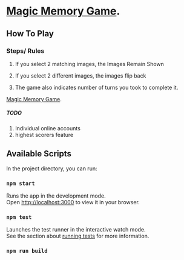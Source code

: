 #  [Magic Memory Game](https://magicmemorygame.netlify.app/).

## How To Play

### Steps/ Rules

1. If you select 2 matching images, the Images Remain Shown

2. If you select 2 different images, the images flip back

3. The game also indicates number of turns you took to complete it.


[Magic Memory Game](https://magicmemorygame.netlify.app/).


##### TODO

1. Individual online accounts
2. highest scorers feature

## Available Scripts

In the project directory, you can run:

### `npm start`

Runs the app in the development mode.\
Open [http://localhost:3000](http://localhost:3000) to view it in your browser.


### `npm test`

Launches the test runner in the interactive watch mode.\
See the section about [running tests](https://facebook.github.io/create-react-app/docs/running-tests) for more information.

### `npm run build`
